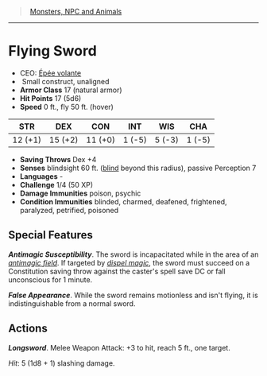 ﻿---
!Monster
Family: MonsterVO
Type: construct
Size: Small
Alignment: unaligned
ArmorClass: 17 (natural armor)
HitPoints: 17 (5d6)
Speed: 0 ft., fly 50 ft. (hover)
Strength: 12 (+1)
Dexterity: 15 (+2)
Constitution: 11 (+0)
Intelligence: ' 1 (-5)'
Wisdom: ' 5 (-3)'
Charisma: ' 1 (-5)'
SavingThrows: Dex +4
DamageImmunities: poison, psychic
ConditionImmunities: blinded, charmed, deafened, frightened, paralyzed, petrified, poisoned
Senses: blindsight 60 ft. ([blind](srd_conditions_blinded.md) beyond this radius), passive Perception 7
Languages: '-'
Challenge: 1/4 (50 XP)
Id: monsters_vo.md#flying-sword
ParentLink: monsters_vo.md#monsters-npc-and-animals
Name: Flying Sword
ParentName: Monsters, NPC and Animals
NameLevel: 1
AltName: '[Épée volante](hd_monsters_epee_volante.md)'
Attributes: {}
---
> [Monsters, NPC and Animals](srd_monsters.md)

---

# Flying Sword

- CEO: [Épée volante](hd_monsters_epee_volante.md)
-  Small construct, unaligned
- **Armor Class** 17 (natural armor)
- **Hit Points** 17 (5d6)
- **Speed** 0 ft., fly 50 ft. (hover)

|STR|DEX|CON|INT|WIS|CHA|
|---|---|---|---|---|---|
|12 (+1)|15 (+2)|11 (+0)| 1 (-5)| 5 (-3)| 1 (-5)|

- **Saving Throws** Dex +4
- **Senses** blindsight 60 ft. ([blind](srd_conditions_blinded.md) beyond this radius), passive Perception 7
- **Languages** -
- **Challenge** 1/4 (50 XP)
- **Damage Immunities** poison, psychic
- **Condition Immunities** blinded, charmed, deafened, frightened, paralyzed, petrified, poisoned

## Special Features

**_Antimagic Susceptibility_**. The sword is incapacitated while in the area of an _[antimagic field](srd_spells_antimagic_field.md)_. If targeted by _[dispel magic](srd_spells_dispel_magic.md)_, the sword must succeed on a Constitution saving throw against the caster's spell save DC or fall unconscious for 1 minute.

**_False Appearance_**. While the sword remains motionless and isn't flying, it is indistinguishable from a normal sword.

## Actions

**_Longsword_**. Melee Weapon Attack: +3 to hit, reach 5 ft., one target.

_Hit_: 5 (1d8 + 1) slashing damage.

